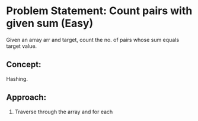 # Problem Statement: Count pairs with given sum (Easy)
Given an array arr and target, count the no. of pairs whose sum equals target value.

## Concept:
Hashing.

## Approach:
1. Traverse through the array and for each 
